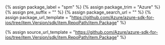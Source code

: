{% assign package_label = "spm" %}
{% assign package_trim = "Azure" %}
{% assign pre_suffix = "" %}
{% assign package_search_url = "" %}
{% assign package_url_template = "https://github.com/Azure/azure-sdk-for-ios/tree/item.Version/sdk/item.RepoPath/item.Package" %}
<!--{% assign msdocs_url_template = "https://docs.microsoft.com/ios/api/overview/azure/item.TrimmedPackage-readme" %}-->
<!--{% assign ghdocs_url_template = "https://azuresdkdocs.blob.core.windows.net/$web/ios/item.Package/item.Version/index.html" %}-->
{% assign source_url_template = "https://github.com/Azure/azure-sdk-for-ios/tree/item.Version/sdk/item.RepoPath/item.Package" %}